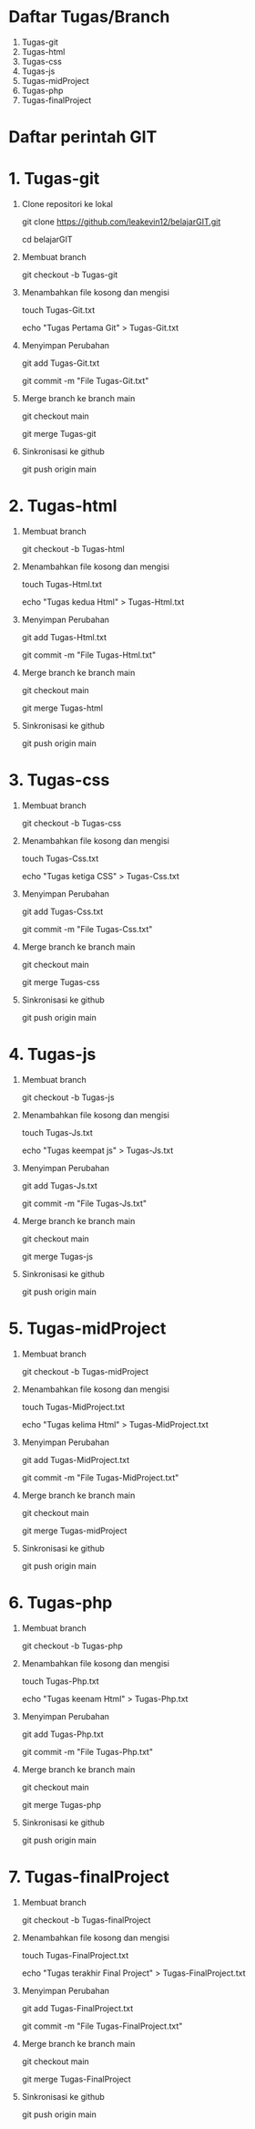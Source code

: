 # Daftar Tugas/Branch
1. Tugas-git
2. Tugas-html
3. Tugas-css
4. Tugas-js
5. Tugas-midProject
6. Tugas-php
7. Tugas-finalProject

# Daftar perintah GIT
# 1. Tugas-git
1. Clone repositori ke lokal

	git clone https://github.com/leakevin12/belajarGIT.git

	cd belajarGIT

2. Membuat branch
   
	git checkout -b Tugas-git

3. Menambahkan file kosong dan mengisi
   
	touch Tugas-Git.txt

	echo "Tugas Pertama Git" > Tugas-Git.txt

4. Menyimpan Perubahan
   
	git add Tugas-Git.txt

	git commit -m "File Tugas-Git.txt"

5. Merge branch ke branch main

	git checkout main

	git merge Tugas-git

7. Sinkronisasi ke github

	git push origin main

# 2. Tugas-html
1. Membuat branch
   
	git checkout -b Tugas-html

2. Menambahkan file kosong dan mengisi
   
	touch Tugas-Html.txt

	echo "Tugas kedua Html" > Tugas-Html.txt

3. Menyimpan Perubahan

	git add Tugas-Html.txt

	git commit -m "File Tugas-Html.txt"

4. Merge branch ke branch main

	git checkout main
	
	git merge Tugas-html

5. Sinkronisasi ke github

	git push origin main

# 3. Tugas-css
1. Membuat branch 

	git checkout -b Tugas-css

2. Menambahkan file kosong dan mengisi

	touch Tugas-Css.txt

	echo "Tugas ketiga CSS" > Tugas-Css.txt
	
3. Menyimpan Perubahan

	git add Tugas-Css.txt

	git commit -m "File Tugas-Css.txt"

4. Merge branch ke branch main

	git checkout main

	git merge Tugas-css

5. Sinkronisasi ke github

	git push origin main

# 4. Tugas-js
1. Membuat branch 

	git checkout -b Tugas-js

2. Menambahkan file kosong dan mengisi 

	touch Tugas-Js.txt

	echo "Tugas keempat js" > Tugas-Js.txt

3. Menyimpan Perubahan

	git add Tugas-Js.txt

	git commit -m "File Tugas-Js.txt"

4. Merge branch ke branch main

	git checkout main

	git merge Tugas-js

5. Sinkronisasi ke github

	git push origin main

# 5. Tugas-midProject
1. Membuat branch 

	git checkout -b Tugas-midProject

2. Menambahkan file kosong dan mengisi 

	touch Tugas-MidProject.txt

	echo "Tugas kelima Html" > Tugas-MidProject.txt
	
3. Menyimpan Perubahan

	git add Tugas-MidProject.txt

	git commit -m "File Tugas-MidProject.txt"

4. Merge branch ke branch main

	git checkout main

	git merge Tugas-midProject

5. Sinkronisasi ke github
	
	git push origin main

# 6. Tugas-php
1. Membuat branch

	git checkout -b Tugas-php

2. Menambahkan file kosong dan mengisi 

	touch Tugas-Php.txt

	echo "Tugas keenam Html" > Tugas-Php.txt

3. Menyimpan Perubahan

	git add Tugas-Php.txt
	
	git commit -m "File Tugas-Php.txt"

4. Merge branch ke branch main

	git checkout main

	git merge Tugas-php

5. Sinkronisasi ke github

	git push origin main

# 7. Tugas-finalProject
1. Membuat branch 

	git checkout -b Tugas-finalProject

2. Menambahkan file kosong dan mengisi

	touch Tugas-FinalProject.txt

	echo "Tugas terakhir Final Project" > Tugas-FinalProject.txt

3. Menyimpan Perubahan

	git add Tugas-FinalProject.txt
	
	git commit -m "File Tugas-FinalProject.txt"

4. Merge branch ke branch main

	git checkout main

	git merge Tugas-FinalProject

5. Sinkronisasi ke github

	git push origin main
